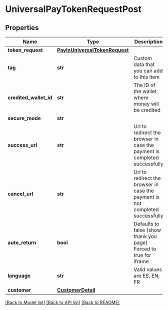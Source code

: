 # UniversalPayTokenRequestPost

## Properties
Name | Type | Description | Notes
------------ | ------------- | ------------- | -------------
**token_request** | [**PayInUniversalTokenRequest**](PayInUniversalTokenRequest.md) |  | [optional] 
**tag** | **str** | Custom data that you can add to this item | [optional] 
**credited_wallet_id** | **str** | The ID of the wallet where money will be credited | 
**secure_mode** | **str** |  | [optional] 
**success_url** | **str** | Url to redirect the browser in case the payment is completed successfully | [optional] 
**cancel_url** | **str** | Url to redirect the browser in case the payment is not completed successfully | [optional] 
**auto_return** | **bool** | Defaults to false (show thank you page) Forced to true for iframe | [optional] 
**language** | **str** | Valid values are ES, EN, FR | [optional] 
**customer** | [**CustomerDetail**](CustomerDetail.md) |  | 

[[Back to Model list]](../README.md#documentation-for-models) [[Back to API list]](../README.md#documentation-for-api-endpoints) [[Back to README]](../README.md)


